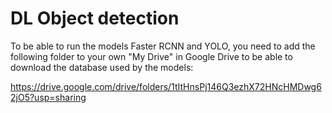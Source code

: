 # DL Object detection

To be able to run the models Faster RCNN and YOLO, you need to add the following folder to your own "My Drive" in Google Drive to be able to download the database used by the models:

https://drive.google.com/drive/folders/1tItHnsPj146Q3ezhX72HNcHMDwg62jO5?usp=sharing
